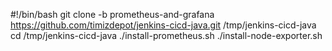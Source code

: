 #!/bin/bash
git clone -b prometheus-and-grafana https://github.com/timizdepot/jenkins-cicd-java.git /tmp/jenkins-cicd-java
cd /tmp/jenkins-cicd-java
./install-prometheus.sh
./install-node-exporter.sh